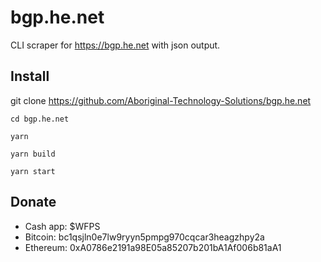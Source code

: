 # bgp.he.net
CLI scraper for https://bgp.he.net with json output.


## Install
git clone https://github.com/Aboriginal-Technology-Solutions/bgp.he.net

```
cd bgp.he.net

yarn

yarn build

yarn start

```
## Donate

- Cash app: $WFPS
- Bitcoin:  bc1qsjln0e7lw9ryyn5pmpg970cqcar3heagzhpy2a
- Ethereum: 0xA0786e2191a98E05a85207b201bA1Af006b81aA1
